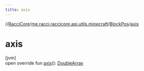```yaml
---
title: axis
---
```

//[RacciCore](../../../index.html)/[me.racci.raccicore.api.utils.minecraft](../index.html)/[BlockPos](index.html)/[axis](axis.html)



# axis



[jvm]\
open override fun [axis](axis.html)(): [DoubleArray](https://kotlinlang.org/api/latest/jvm/stdlib/kotlin/-double-array/index.html)




